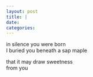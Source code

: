 ```yaml
---
layout: post
title: |
date:
categories: 
---
```


in silence you were born  
I buried you beneath a sap maple  

that it may draw sweetness  
from you 
